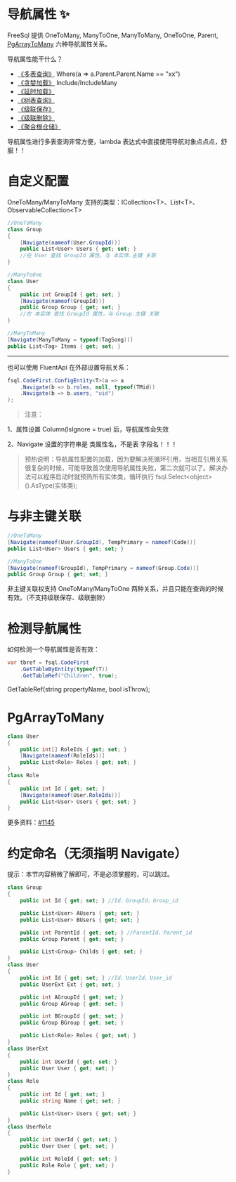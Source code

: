 # 导航属性 ✨

FreeSql 提供 OneToMany, ManyToOne, ManyToMany, OneToOne, Parent, [PgArrayToMany](https://www.cnblogs.com/FreeSql/p/16351417.html) 六种导航属性关系。

导航属性能干什么？

- [《多表查询》](select-multi-table) Where(a => a.Parent.Parent.Name == "xx")
- [《贪婪加载》](select-include) Include/IncludeMany
- [《延时加载》](select-lazy-loading)
- [《树表查询》](select-as-tree)
- [《级联保存》](cascade-saving)
- [《级联删除》](cascade-delete)
- [《聚合根仓储》](aggregateroot)

导航属性进行多表查询非常方便，lambda 表达式中直接使用导航对象点点点，舒服！！

# 自定义配置

OneToMany/ManyToMany 支持的类型：ICollection\<T\>、List\<T\>、ObservableCollection\<T\>

```csharp
//OneToMany
class Group
{
    [Navigate(nameof(User.GroupId))]
    public List<User> Users { get; set; }
    //在 User 查找 GroupId 属性，与 本实体.主键 关联
}

//ManyToOne
class User
{
    public int GroupId { get; set; }
    [Navigate(nameof(GroupId))]
    public Group Group { get; set; }
    //在 本实体 查找 GroupId 属性，与 Group.主键 关联
}

//ManyToMany
[Navigate(ManyToMany = typeof(TagSong))]
public List<Tag> Items { get; set; }
```

---

也可以使用 FluentApi 在外部设置导航关系：

```csharp
fsql.CodeFirst.ConfigEntity<T>(a => a
    .Navigate(b => b.roles, null, typeof(TMid))
    .Navigate(b => b.users, "uid")
);
```

> 注意：

1、属性设置 Column(IsIgnore = true) 后，导航属性会失效

2、Navigate 设置的字符串是 类属性名，不是表 字段名！！！

> 预热说明：导航属性配置的加载，因为要解决死循环引用，当相互引用关系很复杂的时候，可能导致首次使用导航属性失败，第二次就可以了。解决办法可以程序启动时就预热所有实体类，循环执行 fsql.Select\<object\>().AsType(实体类);

# 与非主键关联

```csharp
//OneToMany
[Navigate(nameof(User.GroupId), TempPrimary = nameof(Code))]
public List<User> Users { get; set; }

//ManyToOne
[Navigate(nameof(GroupId), TempPrimary = nameof(Group.Code))]
public Group Group { get; set; }
```

非主键关联权支持 OneToMany/ManyToOne 两种关系，并且只能在查询的时候有效。（不支持级联保存、级联删除）

# 检测导航属性

如何检测一个导航属性是否有效：

```csharp
var tbref = fsql.CodeFirst
    .GetTableByEntity(typeof(T))
    .GetTableRef("Children", true);
```

GetTableRef(string propertyName, bool isThrow);

# PgArrayToMany

```csharp
class User
{
    public int[] RoleIds { get; set; }
    [Navigate(nameof(RoleIds))]
    public List<Role> Roles { get; set; }
}
class Role
{
    public int Id { get; set; }
    [Navigate(nameof(User.RoleIds))]
    public List<User> Users { get; set; }
}
```

更多资料：[#1145](https://github.com/dotnetcore/FreeSql/issues/1145)

# 约定命名（无须指明 Navigate）

提示：本节内容稍微了解即可，不是必须掌握的，可以跳过。

```csharp
class Group
{
    public int Id { get; set; } //Id、GroupId、Group_id

    public List<User> AUsers { get; set; }
    public List<User> BUsers { get; set; }

    public int ParentId { get; set; } //ParentId、Parent_id
    public Group Parent { get; set; }

    public List<Group> Childs { get; set; }
}
class User
{
    public int Id { get; set; } //Id、UserId、User_id
    public UserExt Ext { get; set; }

    public int AGroupId { get; set; }
    public Group AGroup { get; set; }

    public int BGroupId { get; set; }
    public Group BGroup { get; set; }

    public List<Role> Roles { get; set; }
}
class UserExt
{
    public int UserId { get; set; }
    public User User { get; set; }
}
class Role
{
    public int Id { get; set; }
    public string Name { get; set; }

    public List<User> Users { get; set; }
}
class UserRole
{
    public int UserId { get; set; }
    public User User { get; set; }

    public int RoleId { get; set; }
    public Role Role { get; set; }
}
```
